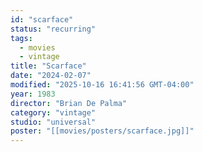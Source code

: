 ```yaml
---
id: "scarface"
status: "recurring"
tags:
  - movies
  - vintage
title: "Scarface"
date: "2024-02-07"
modified: "2025-10-16 16:41:56 GMT-04:00"
year: 1983
director: "Brian De Palma"
category: "vintage"
studio: "universal"
poster: "[[movies/posters/scarface.jpg]]"
---
```


